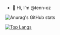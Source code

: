 - 👋 Hi, I’m @tenn-oz

![Anurag's GitHub stats](https://github-readme-stats.vercel.app/api?username=tenn-oz&count_private=true)

[![Top Langs](https://github-readme-stats.vercel.app/api/top-langs/?username=tenn-oz&layout=compact)](https://github.com/anuraghazra/github-readme-stats)


<!---
tenn-oz/tenn-oz is a ✨ special ✨ repository because its `README.md` (this file) appears on your GitHub profile.
You can click the Preview link to take a look at your changes.
--->
